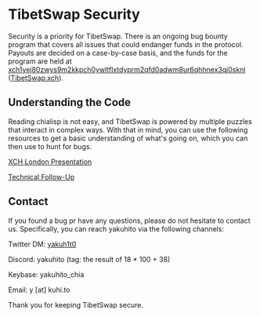 # TibetSwap Security

Security is a priority for TibetSwap. There is an ongoing bug bounty program that covers all issues that could endanger funds in the protocol. Payouts are decided on a case-by-case basis, and the funds for the program are held at [xch1yej80zwys9m2kkpch0ywltflxtdyprm2qfd0adwm8ur6qhhnex3qj0sknl](https://www.spacescan.io/address/xch1yej80zwys9m2kkpch0ywltflxtdyprm2qfd0adwm8ur6qhhnex3qj0sknl) ([TibetSwap.xch](https://tibetswap.xch.cx/)).

## Understanding the Code

Reading chialisp is not easy, and TibetSwap is powered by multiple puzzles that interact in complex ways. With that in mind, you can use the following resources to get a basic understanding of what's going on, which you can then use to hunt for bugs.


[XCH London Presentation](https://pitch.com/public/b3854be9-7714-4b02-9a65-04b3972cfe29)

[Technical Follow-Up]()

## Contact

If you found a bug pr have any questions, please do not hesitate to contact us. Specifically, you can reach yakuhito via the following channels:


Twitter DM: [yakuh1t0](https://twitter.com/yakuh1t0)

Discord: yakuhito (tag: the result of 18 * 100 + 38)

Keybase: yakuhito_chia

Email: y [at] kuhi.to



Thank you for keeping TibetSwap secure.